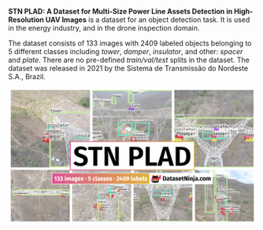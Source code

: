 **STN PLAD: A Dataset for Multi-Size Power Line Assets Detection in High-Resolution UAV Images** is a dataset for an object detection task. It is used in the energy industry, and in the drone inspection domain. 

The dataset consists of 133 images with 2409 labeled objects belonging to 5 different classes including *tower*, *damper*, *insulator*, and other: *spacer* and *plate*. There are no pre-defined <i>train/val/test</i> splits in the dataset. The dataset was released in 2021 by the Sistema de Transmissão do Nordeste S.A., Brazil.

<img src="https://github.com/dataset-ninja/stn-plad/raw/main/visualizations/poster.png">
